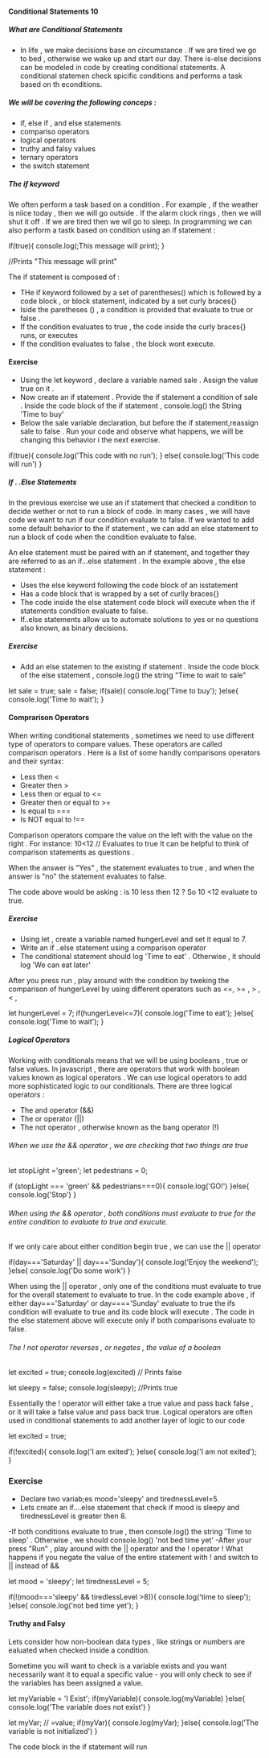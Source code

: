 #### Conditional Statements 10

##### What are Conditional Statements 
- In life , we make decisions base on circumstance . If we are tired we go to bed , otherwise we wake up and start our day.
There is-else decisions can be modeled in code by creating conditional statements. A conditional statemen check spicific conditions and performs a task based on th econditions.

##### We will be covering the following conceps :
- if, else if , and else statements
- compariso operators
- logical operators
- truthy and falsy values
- ternary operators
- the switch statement

##### The if keyword

We often perform a task based on a condition . For example , if the weather is niice today , then we will go outside . If the alarm clock rings , then we will shut it off . If we are tired then we wil go to sleep. 
In programming we can also perform a tastk based on condition using an if statement :

if(true){
    console.log(;This message will print);
}

//Prints "This message will print"

  The if statement is composed of :
  - THe if keyword followed by a set of parentheses() which is followed by a code block , or block statement, indicated by a set curly braces{}
  - Iside the paretheses () , a condition is provided that evaluate to true or false . 
  - If the condition evaluates to true , the code inside the curly braces{} runs, or executes
  - If the condition evaluates to false , the block wont execute.

#### Exercise 
- Using the let keyword , declare a variable named sale . Assign the value true on it . 
- Now create an if statement . Provide the if statement a condition of sale . Inside the code block of the if statement , console.log() the String 'Time to buy'
- Below the sale variable declaration, but before the if statement,reassign sale to false . Run your code and observe what happens, we will be changing this behavior i the next exercise.

if(true){
    console.log('This code with no run');
}
else{
    console.log('This code will run')
}


##### If . .Else Statements

In the previous exercise we use an if statement that checked a condition to decide wether or not to run a block of code.
In many cases , we will have code we want to run if our condition evaluate to false.
If we wanted to add some default behavior to the if statement , we can add an else statement to run a block of code when the condition evaluate to false.  

An else statement must be paired with an if statement, and together they are referred to as an if...else statement .
In the example above , the else statement :
- Uses the else keyword following the code block of an isstatement
- Has a code block that is wrapped by a set of curlly braces{}
- The code inside the else statement code block will execute when the if statements condition evaluate to false.
- If..else statements allow us to automate solutions to yes or no questions also known, as binary decisions.

##### Exercise 

- Add an else statemen to the existing if statement . Inside the code block of the else statement , console.log() the string "Time to wait to sale"

let sale = true;
sale = false;
if(sale){
    console.log('Time to buy');
}else{
    console.log('Time to wait');
}

#### Comprarison Operators 

When writing conditional statements , sometimes we need to use different type of operators to compare values. These operators are called comparison operators .
Here is a list of some handly comparisons operators and their syntax:

- Less then <
- Greater then >
- Less then or equal to <=
- Greater then or equal to >=
- Is equal to ===
- Is NOT equal to !==

Comparison operators compare the value on the left with the value on the right . For instance:
10<12 // Evaluates to true
It can be helpful to think of comparison statements as questions .

When the answer is "Yes" , the statement evaluates to true , and when the answer is "no" the statement evaluates to false.

The code above would be asking : is 10 less then 12 ? So 10 <12 evaluate to true.

##### Exercise

- Using let , create a variable named hungerLevel and set it equal to 7.
- Write an if ..else statement using a comparison operator 
- The conditional statement should log 'Time to eat' . Otherwise , it should log 'We can eat later'

After you press run , play around with the condition by tweking the comparison of hungerLevel by using different operators such as  <=, >= , > , < , 

let hungerLevel = 7;
if(hungerLevel<=7){
    console.log('Time to eat');
}else{
    console.log('Time to wait');
}

##### Logical Operators

Working with conditionals means that we will be using booleans , true or false values.
In javascript , there are operators that work with boolean values known as logical operators .
We can use logical operators to add more sophisticated logic to our conditionals.
There are three logical operators :

- The and operator (&&)
- The or operator (||)
- The not operator , otherwise known as the bang operator (!)

###### When we use the && operator , we are checking that two things are true

let stopLight ='green';
let pedestrians = 0;

if (stopLight === 'green' && pedestrians===0){
    console.log('GO!')
}else{
    console.log('Stop')
}

###### When using the && operator , both conditions must evaluate to true for the entire condition to evaluate to true and exucute.

If we only care about either condition begin true , we can use the || operator

if(day==='Saturday' || day==='Sunday'){
    console.log('Enjoy the weekend');
}else{
    console.log('Do some work')
}

When using the || operator , only one of the conditions must evaluate to true for the overall statement to evaluate to true. In the code example above , if either day==='Saturday' or day===='Sunday' evaluate to true the ifs condition will evaluate to true and its code block will execute . The code in the else statement above will execute only if both comparisons evaluate to false.


###### The ! not operator reverses , or negates , the value of a boolean

let excited = true;
console.log(excited) // Prints false

let sleepy = false;
console.log(sleepy); //Prints true

Essentially the ! operator will either take a true value and pass back false , or it will take a false value and pass back true.
Logical operators are often used in conditional statements to add another  layer of logic to our code

let excited = true;

if(!excited){
    console.log('I am exited');
}else{
    console.log('I am not exited');
}

### Exercise

- Declare two variab;es mood='sleepy' and tirednessLevel=5.
- Lets create an if....else statement that check if mood is sleepy and tirednessLevel is greater then 8.

-If both conditions evaluate to true , then console.log() the string 'Time to sleep' . Otherwise , we should console.log() 'not bed time yet'
-After your press "Run" , play around with the || operator and the ! operator ! What happens if you negate the value of the entire statement with ! and switch to || instead of &&

let mood = 'sleepy';
let tirednessLevel = 5;

if(!(mood==='sleepy' && tiredlessLevel >8)){
    console.log('time to sleep');
}else{
    console.log('not bed time yet');
}

#### Truthy and Falsy

Lets consider how non-boolean data types , like strings or numbers are ealuated when checked inside a condition.

Sometime you will want to check is a variable exists and you want necessarily want it to equal a specific value - you will only check to see if the variables has been assigned a value.

let myVariable = 'I Exist';
if(myVariable){
    console.log(myVariable)
}else{
    console.log('The variable does not exist')
}



let myVar; // =value;
if(myVar){
    console.log(myVar);
}else{
    console.log('The variable is not initialized')
}

The code block in the if statement will run 

























